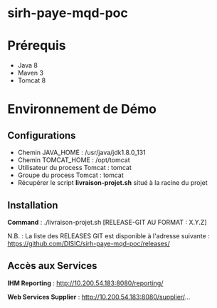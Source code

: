 # sirh-paye-mqd-poc

Prérequis
=====================

* Java 8
* Maven 3
* Tomcat 8

Environnement de Démo
=====================

Configurations
--------------------

* Chemin JAVA_HOME : /usr/java/jdk1.8.0_131
* Chemin TOMCAT_HOME : /opt/tomcat
* Utilisateur du process Tomcat : tomcat
* Groupe du process Tomcat : tomcat
* Récupérer le script **livraison-projet.sh** situé à la racine du projet

Installation
--------------------

**Command** : ./livraison-projet.sh [RELEASE-GIT AU FORMAT : X.Y.Z]

N.B. : La liste des RELEASES GIT est disponible à l'adresse suivante :<br/>
https://github.com/DISIC/sirh-paye-mqd-poc/releases/

Accès aux Services
--------------------

**IHM Reporting** : http://10.200.54.183:8080/reporting/

**Web Services Supplier** : http://10.200.54.183:8080/supplier/...
